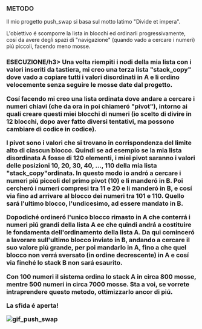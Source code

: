 <h3>METODO</h3>
Il mio progetto push_swap si basa sul motto latimo "Divide et impera".
<p>L'obiettivo é scomporre la lista in blocchi ed ordinarli progressivamente, cosí da avere degli spazi di "navigazione" (quando vado a cercare i numeri) piú piccoli, facendo meno mosse.</p>

<h3>ESECUZIONE/h3>
Una volta riempiti i nodi della mia lista con i valori inseriti da tastiera, mi creo una terza lista "stack_copy" dove vado a copiare tutti i valori disordinati in A e li ordino velocemente senza seguire le mosse date dal progetto. 
<p>Cosí facendo mi creo una lista ordinata dove andare a cercare i numeri chiavi (che da ora in poi chiameró "pivot"), intorno ai quali creare questi miei blocchi di numeri (io scelto di divire in 12 blocchi, dopo aver fatto diversi tentativi, ma possono cambiare di codice in codice).</p>
<p>I pivot sono i valori che si trovano in corrispondenza del limite alto di ciascun blocco. Quindi se ad esempio se la mia lista disordinata A fosse di 120 elementi, i miei pivot saranno i valori delle posizioni 10, 20, 30, 40, ..., 110 della mia lista "stack_copy"ordinata. In questo modo io andró a cercare i numeri piú piccoli del primo pivot (10) e li manderó in B. Poi cercheró i numeri compresi tra 11 e 20 e li manderó in B, e cosí via fino ad arrivare al blocco dei numeri tra 101 e 110. Quello sará l'ultimo blocco, l'undicesimo, ad essere mandato in B.</p>
<p>Dopodiché ordineró l'unico blocco rimasto in A che conterrá i numeri piú grandi della lista A ee che quindi andrá a costituire le fondamenta dell'ordinamento della lista A. Da qui cominceró a lavorare sull'ultimo blocco inviato in B, andando a cercare il suo valore piú grande, per poi mandarlo in A, fino a che quel blocco non verrá sversato (in ordine decrescente) in A e cosí via finché lo stack B non sará esaurito.
<p>Con 100 numeri il sistema ordina lo stack A in circa 800 mosse, mentre 500 numeri in circa 7000 mosse. Sta a voi, se vorrete intraprendere questo metodo, ottimizzarlo ancor di piú.</p>
<p>La sfida é aperta!</p>

![gif_push_swap](https://github.com/misidori/42_cursus/assets/123883959/4c1ca74f-5c54-480a-9a97-996b80e6a948)
